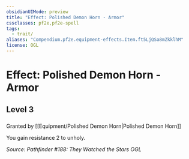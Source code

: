 ```yaml
---
obsidianUIMode: preview
title: "Effect: Polished Demon Horn - Armor"
cssclasses: pf2e,pf2e-spell
tags:
  - trait/
aliases: "Compendium.pf2e.equipment-effects.Item.ft5LjQSa8mZkklhM"
license: OGL
---
```

# Effect: Polished Demon Horn - Armor
## Level 3
### 






Granted by [[Equipment/Polished Demon Horn|Polished Demon Horn]]

You gain resistance 2 to unholy.

*Source: Pathfinder #188: They Watched the Stars*
*OGL*